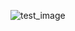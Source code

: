 
![test_image](https://github.com/pierremigeon/commit_tracker/blob/master/test_non-fastforward_merge-push_project/test_non-fastforward_merge-push_project::main.data_sum_barplot.png)
